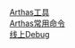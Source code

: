 

&emsp; [Arthas工具](/docs/java/JVM/Arthas.md)  
&emsp; [Arthas常用命令](/docs/java/JVM/ArthasCommand.md)  
&emsp; [线上Debug](/docs/java/JVM/OnlineDebug.md)  

<!-- 

阿里arthas背后的原理 
https://mp.weixin.qq.com/s/N0oisjZOKJbpWnAO_VscyQ

https://mp.weixin.qq.com/s/oSuj6-WMKurf57gIKWzCLA



如何更新线上的 Java 服务器代码
https://mp.weixin.qq.com/s/z79WRTu13NVEA2oH9LYWkA
利用阿里开源工具进行排查线上CPU居高问题
https://mp.weixin.qq.com/s/4cwN74NAfZVC2JyPk-Dv4w
性能测试如何定位瓶颈？偶发超时？看高手如何快速排查问题
https://mp.weixin.qq.com/s/wZTkIWCVKtYd82h1Q29aTg
阿里问题定位神器 Arthas 的骚操作，定位线上BUG，超给力
https://mp.weixin.qq.com/s/4zGdKGbHceVw1uNu2g9gGw
arthas命令jvm,sysprop,sysenv,vmoption视频演示 
https://mp.weixin.qq.com/s/87BsTYqnTCnVdG3a_kBcng
Arthas
https://mp.weixin.qq.com/s/aE-BKhcICmcQ8KA7wXUUJA
如何不重启热更新线上 Java 代码? 
https://mp.weixin.qq.com/s/um6XQVv1JvHM3n7NslzB0Q
Arthas - Java 线上问题定位处理的终极利器
https://mp.weixin.qq.com/s?__biz=MzA3ODQ0Mzg2OA==&mid=2649050962&idx=3&sn=637bdfe5712421698603a467fcddd51b&chksm=87534b61b024c2777c5fa7e781d4ab1b5d73490c7ce5cf0f9fb15e06f85ea75af994e7dd5ed0&mpshare=1&scene=1&srcid=&sharer_sharetime=1575942272963&sharer_shareid=b256218ead787d58e0b58614a973d00d&key=9ad84b8c73b256ab00ffcb3547c2964b9c39155be7038d9e911fe061c37c3512e9c22ebdcf541e3adc0cf5032dda2d09a2d6a3261467fc5c00d8d2d5d20d7501fad0efc2d61ce6fd7da05775884c6344&ascene=1&uin=MTE1MTYxNzY2MQ%3D%3D&devicetype=Windows+10&version=62070158&lang=zh_CN&exportkey=AcP4xZ8c681zVCJPMULa0jc%3D&pass_ticket=PQ%2FsJ%2BoarnEiPftUwIl52nQGFGrSlTyxqi5oTstsH6NkWy50TXH4SnQOa%2ByEphX4

-->

